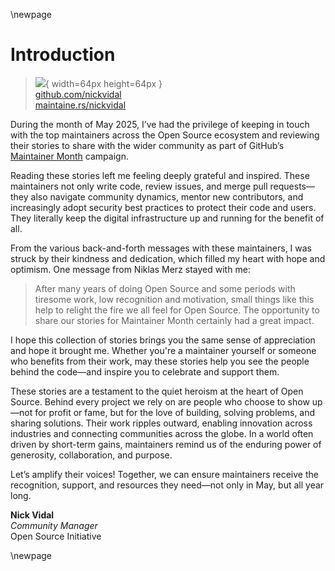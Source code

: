 \newpage

# Introduction

> ![](https://i0.wp.com/github.com/nickvidal.png?resize=200%2C200&ssl=1){ width=64px height=64px }  
> [github.com/nickvidal](https://github.com/nickvidal)  
> [maintaine.rs/nickvidal](https://maintaine.rs/nickvidal)

During the month of May 2025, I’ve had the privilege of keeping in touch with the top maintainers across the Open Source ecosystem and reviewing their stories to share with the wider community as part of GitHub’s [Maintainer Month](https://maintainermonth.github.com/) campaign.

Reading these stories left me feeling deeply grateful and inspired. These maintainers not only write code, review issues, and merge pull requests—they also navigate community dynamics, mentor new contributors, and increasingly adopt security best practices to protect their code and users. They literally keep the digital infrastructure up and running for the benefit of all.

From the various back-and-forth messages with these maintainers, I was struck by their kindness and dedication, which filled my heart with hope and optimism. One message from Niklas Merz stayed with me:

> After many years of doing Open Source and some periods with tiresome work, low recognition and motivation, small things like this help to relight the fire we all feel for Open Source. The opportunity to share our stories for Maintainer Month certainly had a great impact.

I hope this collection of stories brings you the same sense of appreciation and hope it brought me. Whether you're a maintainer yourself or someone who benefits from their work, may these stories help you see the people behind the code—and inspire you to celebrate and support them.

These stories are a testament to the quiet heroism at the heart of Open Source. Behind every project we rely on are people who choose to show up—not for profit or fame, but for the love of building, solving problems, and sharing solutions. Their work ripples outward, enabling innovation across industries and connecting communities across the globe. In a world often driven by short-term gains, maintainers remind us of the enduring power of generosity, collaboration, and purpose.

Let’s amplify their voices! Together, we can ensure maintainers receive the recognition, support, and resources they need—not only in May, but all year long.

**Nick Vidal**  
_Community Manager_  
Open Source Initiative

\newpage
